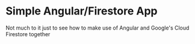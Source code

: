 <h1>Simple Angular/Firestore App</h1>

Not much to it just to see how to make use of Angular and Google's Cloud Firestore together
